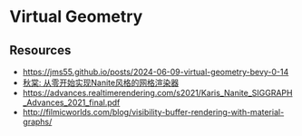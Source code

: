 
# Virtual Geometry


## Resources

- https://jms55.github.io/posts/2024-06-09-virtual-geometry-bevy-0-14
- [秋棠: 从零开始实现Nanite风格的网格渲染器](https://qiutang98.github.io/post/%E5%AE%9E%E6%97%B6%E6%B8%B2%E6%9F%93%E5%BC%80%E5%8F%91/mynanite01_mesh_processor/)
- https://advances.realtimerendering.com/s2021/Karis_Nanite_SIGGRAPH_Advances_2021_final.pdf
- http://filmicworlds.com/blog/visibility-buffer-rendering-with-material-graphs/